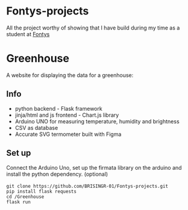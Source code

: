 # Fontys-projects
All the project worthy of showing that I have build during my time as a student at [Fontys](https://fontys.edu/Bachelors-masters/Bachelors/Information-Communication-Technology-Eindhoven.htm)

# Greenhouse
A website for displaying the data for a greenhouse:
## Info
  - python backend - Flask framework
  - jinja/html and js frontend - Chart.js library
  - Arduino UNO for measuring temperature, humidity and brightness
  - CSV as database
  - Accurate SVG termometer built with Figma

## Set up<br>
  Connect the Arduino Uno, set up the firmata library on the arduino and install the python dependency. (optional)<br> 
  <br>
  `git clone https://github.com/BRISINGR-01/Fontys-projects.git`<br>
  `pip install flask requests`<br>
  `cd /Greenhouse`<br>
  `flask run`
